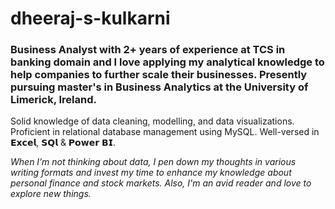 # dheeraj-s-kulkarni

### Business Analyst with 2+ years of experience at TCS in banking domain and I love applying my analytical knowledge to help companies to further scale their businesses. Presently pursuing master's in Business Analytics at the University of Limerick, Ireland. 

Solid knowledge of data cleaning, modelling, and data visualizations. Proficient in relational database management using MySQL. Well-versed in 𝗘𝘅𝗰𝗲𝗹, 𝗦𝗤𝗹 & 𝗣𝗼𝘄𝗲𝗿 𝗕𝗜.

_When I’m not thinking about data, I pen down my thoughts in various writing formats and invest my time to enhance my knowledge about personal finance and stock markets. Also, I'm an avid reader and love to explore new things._
